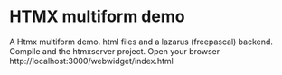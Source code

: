 # HTMX multiform demo
A Htmx multiform demo. html files and a lazarus (freepascal) backend.
Compile and the htmxserver project.
Open your browser http://localhost:3000/webwidget/index.html
